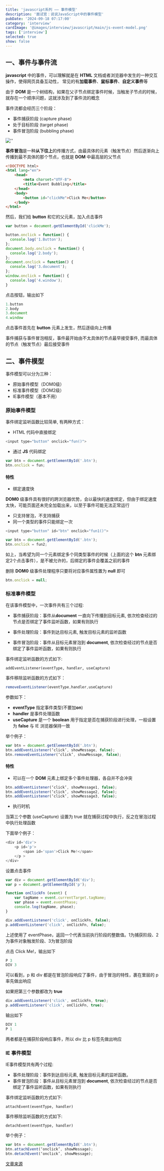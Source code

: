 ```yaml
---
title: 'javascript系列 —— 事件模型'
description: '面试官：说说JavaScript中的事件模型'
pubDate: '2024-09-18 07:17:00'
category: 'interview'
cardImage: '@images/interview/javascript/main/js-event-model.png'
tags: ['interview']
selected: true
show: false
---
```


## 一、事件与事件流

**javascript** 中的事件，可以理解就是在 **HTML** 文档或者浏览器中发生的一种交互操作，使得网页具备互动性， 常见的有**加载事件**、**鼠标事件**、**自定义事件**等

由于 **DOM** 是一个树结构，如果在父子节点绑定事件时候，当触发子节点的时候，就存在一个顺序问题，这就涉及到了事件流的概念

事件流都会经历三个阶段：

- 事件捕获阶段 (capture phase)
- 处于目标阶段 (target phase)
- 事件冒泡阶段 (bubbling phase)

![''](@images/interview/javascript/js-event-model/image.png)

**事件冒泡**是一种**从下往上**的传播方式，由最具体的元素（触发节点）然后逐渐向上传播到最不具体的那个节点，也就是 **DOM** 中最高层的父节点

```html
<!DOCTYPE html>
<html lang="en">
    <head>
        <meta charset="UTF-8">
        <title>Event Bubbling</title>
    </head>
    <body>
        <button id="clickMe">Click Me</button>
    </body>
</html>
```

然后，我们给 **button** 和它的父元素，加入点击事件

```js
var button = document.getElementById('clickMe');

button.onclick = function() {
  console.log('1.Button');
};
document.body.onclick = function() {
  console.log('2.body');
};
document.onclick = function() {
  console.log('3.document');
};
window.onclick = function() {
  console.log('4.window');
}
```

点击按钮，输出如下

```js
1.button
2.body
3.document
4.window
```

点击事件首先在 **button** 元素上发生，然后逐级向上传播

事件捕获与事件冒泡相反，事件最开始由不太具体的节点最早接受事件, 而最具体的节点（触发节点）最后接受事件

## 二、事件模型

事件模型可以分为三种：

- 原始事件模型（DOM0级）
- 标准事件模型（DOM2级）
- IE事件模型（基本不用）

### 原始事件模型

事件绑定监听函数比较简单, 有两种方式：

- HTML 代码中直接绑定

```js
<input type="button" onclick="fun()">
```

- 通过 **JS** 代码绑定

```js
var btn = document.getElementById('.btn');
btn.onclick = fun;
```

#### 特性

- 绑定速度快

**DOM0** 级事件具有很好的跨浏览器优势，会以最快的速度绑定，但由于绑定速度太快，可能页面还未完全加载出来，以至于事件可能无法正常运行

- 只支持冒泡，不支持捕获
- 同一个类型的事件只能绑定一次

```js
<input type="button" id="btn" onclick="fun1()">

var btn = document.getElementById('.btn');
btn.onclick = fun2;
```

如上，当希望为同一个元素绑定多个同类型事件的时候（上面的这个 **btn** 元素绑定2个点击事件），是不被允许的，后绑定的事件会覆盖之前的事件

删除 **DOM0** 级事件处理程序只要将对应事件属性置为 **null** 即可

```js
btn.onclick = null;
```

### 标准事件模型

在该事件模型中，一次事件共有三个过程:

- 事件捕获阶段：事件从**document** 一直向下传播到目标元素, 依次检查经过的节点是否绑定了事件监听函数，如果有则执行

- 事件处理阶段：事件到达目标元素, 触发目标元素的监听函数
- 事件冒泡阶段：事件从目标元素冒泡到 **document**, 依次检查经过的节点是否绑定了事件监听函数，如果有则执行

事件绑定监听函数的方式如下:

```text
addEventListener(eventType, handler, useCapture)
```

事件移除监听函数的方式如下：

```js
removeEventListener(eventType,handler,useCapture)
```

参数如下：

- **eventType** 指定事件类型(不要加**on**)
- **handler** 是事件处理函数
- **useCapture** 是一个 **boolean** 用于指定是否在捕获阶段进行处理，一般设置为 **false** 与 IE 浏览器保持一致

举个例子：

```js
var btn = document.getElementById('.btn');
btn.addEventListener(‘click’, showMessage, false);
btn.removeEventListener(‘click’, showMessage, false);
```

#### 特性

- 可以在一个 **DOM** 元素上绑定多个事件处理器，各自并不会冲突

```js
btn.addEventListener(‘click’, showMessage1, false);
btn.addEventListener(‘click’, showMessage2, false);
btn.addEventListener(‘click’, showMessage3, false);
```

- 执行时机

当第三个参数 (useCapture) 设置为 true 就在捕获过程中执行，反之在冒泡过程中执行处理函数

下面举个例子：

```js
<div id='div'>
    <p id='p'>
        <span id='span'>Click Me!</span>
    </p >
</div>
```

设置点击事件

```js
var div = document.getElementById('div');
var p = document.getElementById('p');

function onClickFn (event) {
    var tagName = event.currentTarget.tagName;
    var phase = event.eventPhase;
    console.log(tagName, phase);
}

div.addEventListener('click', onClickFn, false);
p.addEventListener('click', onClickFn, false);
```

上述使用了 eventPhase，返回一个代表当前执行阶段的整数值。1为捕获阶段、2为事件对象触发阶段、3为冒泡阶段

点击 Click Me!，输出如下

```js
P 3
DIV 3
```

可以看到，p 和 div 都是在冒泡阶段响应了事件，由于冒泡的特性，裹在里层的 p 率先做出响应

如果把第三个参数都改为 **true**

```js
div.addEventListener('click', onClickFn, true);
p.addEventListener('click', onClickFn, true);
```

输出如下

```js
DIV 1
P 1
```

两者都是在捕获阶段响应事件，所以 div 比 p 标签先做出响应

### IE 事件模型

IE事件模型共有两个过程:

- 事件处理阶段：事件到达目标元素, 触发目标元素的监听函数。
- 事件冒泡阶段：事件从目标元素冒泡到 **document**, 依次检查经过的节点是否绑定了事件监听函数，如果有则执行

事件绑定监听函数的方式如下:

```text
attachEvent(eventType, handler)
```

事件移除监听函数的方式如下:

```text
detachEvent(eventType, handler)
```

举个例子：

```js
var btn = document.getElementById('.btn');
btn.attachEvent(‘onclick’, showMessage);
btn.detachEvent(‘onclick’, showMessage);
```

[文章来源](https://vue3js.cn/interview/JavaScript/event_Model.html)

